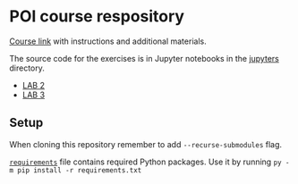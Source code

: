 # POI course respository

[Course link](https://weeia.edu.p.lodz.pl/course/view.php?id=2983) with instructions and additional materials.

The source code for the exercises is in Jupyter notebooks in the [jupyters](jupyters/) directory.
- [LAB 2](jupyters/zad2.ipynb)
- [LAB 3](jupyters/zad3.ipynb)

## Setup

When cloning this repository remember to add `--recurse-submodules` flag.

[`requirements`](requirements.txt) file contains required Python packages. Use it by running ```py -m pip install -r requirements.txt```
